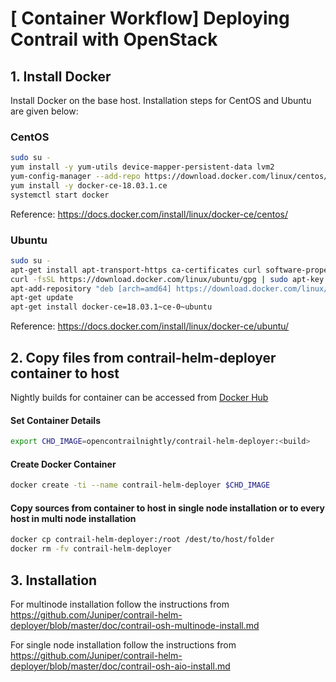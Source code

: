 # [ Container Workflow] Deploying Contrail with OpenStack

## 1. Install Docker
Install Docker on the base host. Installation steps for CentOS and Ubuntu are given below:
### CentOS
```bash
sudo su -
yum install -y yum-utils device-mapper-persistent-data lvm2
yum-config-manager --add-repo https://download.docker.com/linux/centos/docker-ce.repo
yum install -y docker-ce-18.03.1.ce
systemctl start docker
```

Reference: https://docs.docker.com/install/linux/docker-ce/centos/
### Ubuntu
```bash
sudo su -
apt-get install apt-transport-https ca-certificates curl software-properties-common
curl -fsSL https://download.docker.com/linux/ubuntu/gpg | sudo apt-key add -
apt-add-repository "deb [arch=amd64] https://download.docker.com/linux/ubuntu $(lsb_release -cs) stable"
apt-get update
apt-get install docker-ce=18.03.1~ce-0~ubuntu
```

Reference: https://docs.docker.com/install/linux/docker-ce/ubuntu/

## 2. Copy files from contrail-helm-deployer  container to host
Nightly builds for container can be accessed from [Docker Hub](https://hub.docker.com/r/opencontrailnightly/contrail-helm-deployer/tags "Docker Hub")
#### Set Container Details
```bash
export CHD_IMAGE=opencontrailnightly/contrail-helm-deployer:<build>

```
#### Create Docker Container
```bash
docker create -ti --name contrail-helm-deployer $CHD_IMAGE
```
#### Copy sources from container to host in single node installation or to every host in multi node installation
```bash
docker cp contrail-helm-deployer:/root /dest/to/host/folder
docker rm -fv contrail-helm-deployer
```
## 3. Installation
 For multinode installation follow the instructions from https://github.com/Juniper/contrail-helm-deployer/blob/master/doc/contrail-osh-multinode-install.md

For single node installation follow the instructions from https://github.com/Juniper/contrail-helm-deployer/blob/master/doc/contrail-osh-aio-install.md


